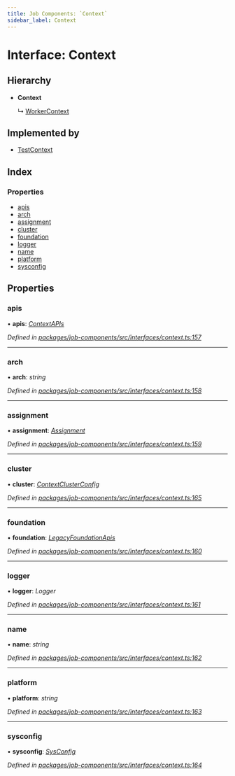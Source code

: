 ```yaml
---
title: Job Components: `Context`
sidebar_label: Context
---
```


# Interface: Context

## Hierarchy

* **Context**

  ↳ [WorkerContext](workercontext.md)

## Implemented by

* [TestContext](../classes/testcontext.md)

## Index

### Properties

* [apis](context.md#apis)
* [arch](context.md#arch)
* [assignment](context.md#assignment)
* [cluster](context.md#cluster)
* [foundation](context.md#foundation)
* [logger](context.md#logger)
* [name](context.md#name)
* [platform](context.md#platform)
* [sysconfig](context.md#sysconfig)

## Properties

###  apis

• **apis**: *[ContextAPIs](contextapis.md)*

*Defined in [packages/job-components/src/interfaces/context.ts:157](https://github.com/terascope/teraslice/blob/f95bb5556/packages/job-components/src/interfaces/context.ts#L157)*

___

###  arch

• **arch**: *string*

*Defined in [packages/job-components/src/interfaces/context.ts:158](https://github.com/terascope/teraslice/blob/f95bb5556/packages/job-components/src/interfaces/context.ts#L158)*

___

###  assignment

• **assignment**: *[Assignment](../overview.md#assignment)*

*Defined in [packages/job-components/src/interfaces/context.ts:159](https://github.com/terascope/teraslice/blob/f95bb5556/packages/job-components/src/interfaces/context.ts#L159)*

___

###  cluster

• **cluster**: *[ContextClusterConfig](contextclusterconfig.md)*

*Defined in [packages/job-components/src/interfaces/context.ts:165](https://github.com/terascope/teraslice/blob/f95bb5556/packages/job-components/src/interfaces/context.ts#L165)*

___

###  foundation

• **foundation**: *[LegacyFoundationApis](legacyfoundationapis.md)*

*Defined in [packages/job-components/src/interfaces/context.ts:160](https://github.com/terascope/teraslice/blob/f95bb5556/packages/job-components/src/interfaces/context.ts#L160)*

___

###  logger

• **logger**: *Logger*

*Defined in [packages/job-components/src/interfaces/context.ts:161](https://github.com/terascope/teraslice/blob/f95bb5556/packages/job-components/src/interfaces/context.ts#L161)*

___

###  name

• **name**: *string*

*Defined in [packages/job-components/src/interfaces/context.ts:162](https://github.com/terascope/teraslice/blob/f95bb5556/packages/job-components/src/interfaces/context.ts#L162)*

___

###  platform

• **platform**: *string*

*Defined in [packages/job-components/src/interfaces/context.ts:163](https://github.com/terascope/teraslice/blob/f95bb5556/packages/job-components/src/interfaces/context.ts#L163)*

___

###  sysconfig

• **sysconfig**: *[SysConfig](sysconfig.md)*

*Defined in [packages/job-components/src/interfaces/context.ts:164](https://github.com/terascope/teraslice/blob/f95bb5556/packages/job-components/src/interfaces/context.ts#L164)*

